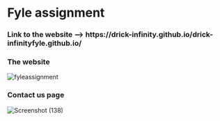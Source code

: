 <h1> Fyle assignment </h1>
<h3> Link to the website --> https://drick-infinity.github.io/drick-infinityfyle.github.io/</h3>

<h3>The website </h3>

![fyleassignment](https://github.com/user-attachments/assets/e015cef9-336f-43f8-a6e3-0585824d272e)

<h3>Contact us page</h3>

![Screenshot (138)](https://github.com/user-attachments/assets/f6581e83-562a-4a5e-bc8e-3af6aa80e31d)
